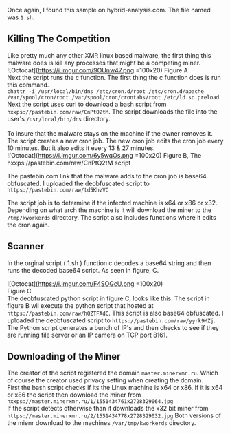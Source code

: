 Once again, I found this sample on hybrid-analysis.com. The file named was ```1.sh```. 
## Killing The Competition
Like pretty much any other XMR linux based malware, the first thing this malware does is kill any processes that might be a competing miner. <br>
![Octocat](https://i.imgur.com/9OUnw47.png =100x20) Figure A
<br>
Next the script runs the c function. The first thing the c function does is run this command. <br>
```chattr -i /usr/local/bin/dns /etc/cron.d/root /etc/cron.d/apache /var/spool/cron/root /var/spool/cron/crontabs/root /etc/ld.so.preload```
Next the script uses curl to download a bash script from ```hxxps://pastebin.com/raw/CnPtQ2tM```. The script downloads the file into the user's ```/usr/local/bin/dns``` directory. <br>
<br>
To insure that the malware stays on the machine if the owner removes it. The script creates a new cron job. The new cron job edits the cron job every 10 minutes. But it also edits it every 13 & 27 minutes. <br>
![Octocat](https://i.imgur.com/6y5wqOs.png =100x20) Figure B, The hxxps://pastebin.com/raw/CnPtQ2tM script<br>

The pastebin.com link that the malware adds to the cron job is base64 obfuscated. I uploaded the deobfuscated script to ```https://pastebin.com/raw/td5KhzVC```

The script job is to determine if the infected machine is x64 or x86 or x32. Depending on what arch the machine is it will download the miner to the ```/tmp/kworkerds``` directory.  The script also includes functions where it edits the cron again.


## Scanner

In the orginal script ( 1.sh ) function c decodes a base64 string and then runs the decoded base64 script. As seen in figure, C.

![Octocat](https://i.imgur.com/F4SOGcU.png =100x20) <br>Figure C<br>
The deobfuscated python script in figure C, looks like this. The script in figure B wll execute the python script that hosted at ```https://pastebin.com/raw/hQZTFAdC```. This script is also base64 obfuscated. I uploaded the deobfuscated script to ```https://pastebin.com/raw/yyrk9MZj```.
The Python script generates a bunch of IP's and then checks to see if they are running file server or an IP camera on TCP port 8161.


## Downloading of the Miner
The creator of the script registered the domain ```master.minerxmr.ru```. Which of course the creator used privacy setting when creating the domain.<br>
First the bash script checks if its the Linux machine is x64 or x86. If it is x64 or x86 the script then download the miner from ```hxxps://master.minerxmr.ru/1/1551434761x2728329064.jpg```
<br>
If the script detects otherwise than it downloads the x32 bit miner from ```https://master.minerxmr.ru/2/1551434778x2728329032.jpg```
Both versions of the mienr download to the machines ```/var/tmp/kworkerds``` directory.

